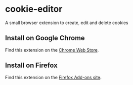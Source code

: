# cookie-editor
A small browser extension to create, edit and delete cookies

## Install on Google Chrome
Find this extension on the [Chrome Web Store](https://chrome.google.com/webstore/detail/cookie-editor/hlkenndednhfkekhgcdicdfddnkalmdm).

## Install on Firefox
Find this extension on the [Firefox Add-ons site](https://addons.mozilla.org/en-US/firefox/addon/cookie-editor/).
